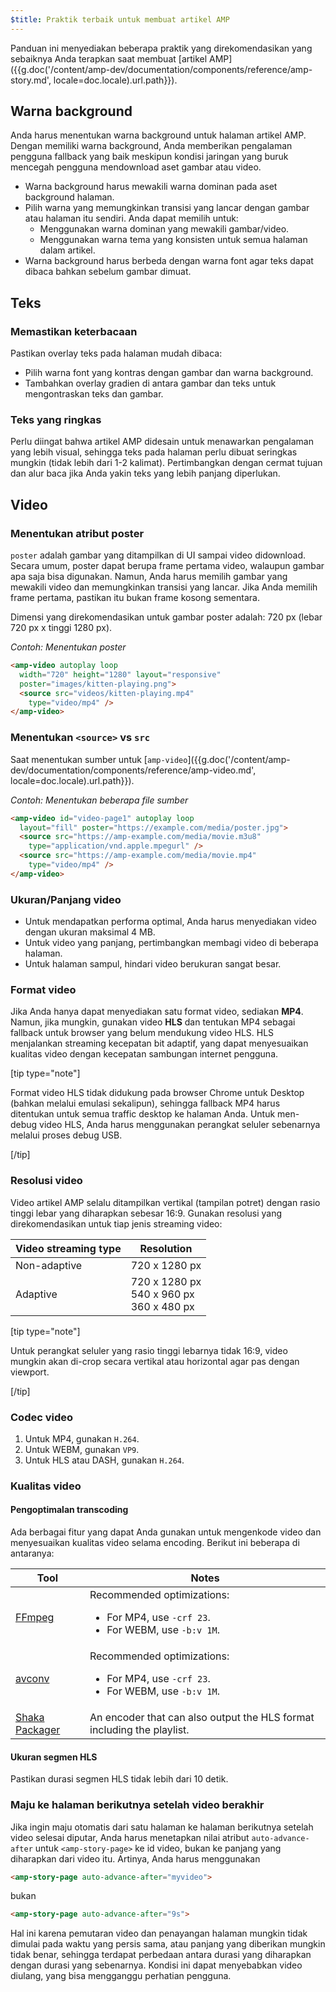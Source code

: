 ```yaml
---
$title: Praktik terbaik untuk membuat artikel AMP
---
```


Panduan ini menyediakan beberapa praktik yang direkomendasikan yang sebaiknya Anda terapkan saat membuat [artikel AMP]({{g.doc('/content/amp-dev/documentation/components/reference/amp-story.md', locale=doc.locale).url.path}}).

## Warna background  

Anda harus menentukan warna background untuk halaman artikel AMP. Dengan memiliki warna background, Anda memberikan pengalaman pengguna fallback yang baik meskipun kondisi jaringan yang buruk mencegah pengguna mendownload aset gambar atau video.

*   Warna background harus mewakili warna dominan pada aset background halaman.
*   Pilih warna yang memungkinkan transisi yang lancar dengan gambar atau halaman itu sendiri. Anda dapat memilih untuk:
    *   Menggunakan warna dominan yang mewakili gambar/video.
    *   Menggunakan warna tema yang konsisten untuk semua halaman dalam artikel. 
*   Warna background harus berbeda dengan warna font agar teks dapat dibaca bahkan sebelum gambar dimuat.

## Teks 

### Memastikan keterbacaan

Pastikan overlay teks pada halaman mudah dibaca:

* Pilih warna font yang kontras dengan gambar dan warna background.
* Tambahkan overlay gradien di antara gambar dan teks untuk mengontraskan teks dan gambar.

### Teks yang ringkas   

Perlu diingat bahwa artikel AMP didesain untuk menawarkan pengalaman yang lebih visual, sehingga teks pada halaman perlu dibuat seringkas mungkin (tidak lebih dari 1-2 kalimat). Pertimbangkan dengan cermat tujuan dan alur baca jika Anda yakin teks yang lebih panjang diperlukan.

## Video  

### Menentukan atribut poster 

`poster` adalah gambar yang ditampilkan di UI sampai video didownload. Secara umum, poster dapat berupa frame pertama video, walaupun gambar apa saja bisa digunakan.  Namun, Anda harus memilih gambar yang mewakili video dan memungkinkan transisi yang lancar. Jika Anda memilih frame pertama, pastikan itu bukan frame kosong sementara. 

Dimensi yang direkomendasikan untuk gambar poster adalah: 720 px (lebar 720 px x tinggi 1280 px).

*Contoh: Menentukan poster*

```html
<amp-video autoplay loop
  width="720" height="1280" layout="responsive"
  poster="images/kitten-playing.png">
  <source src="videos/kitten-playing.mp4"
    type="video/mp4" />
</amp-video>
```

### Menentukan `<source>` vs `src` 

Saat menentukan sumber untuk [`amp-video`]({{g.doc('/content/amp-dev/documentation/components/reference/amp-video.md', locale=doc.locale).url.path}}).

*Contoh: Menentukan beberapa file sumber*

```html
<amp-video id="video-page1" autoplay loop
  layout="fill" poster="https://example.com/media/poster.jpg">
  <source src="https://amp-example.com/media/movie.m3u8"
    type="application/vnd.apple.mpegurl" />
  <source src="https://amp-example.com/media/movie.mp4"
    type="video/mp4" />
</amp-video>
```

### Ukuran/Panjang video

* Untuk mendapatkan performa optimal, Anda harus menyediakan video dengan ukuran maksimal 4 MB.
* Untuk video yang panjang, pertimbangkan membagi video di beberapa halaman.
* Untuk halaman sampul, hindari video berukuran sangat besar.

### Format video

Jika Anda hanya dapat menyediakan satu format video, sediakan **MP4**.  Namun, jika mungkin, gunakan video **HLS** dan tentukan MP4 sebagai fallback untuk browser yang belum mendukung video HLS. HLS menjalankan streaming kecepatan bit adaptif, yang dapat menyesuaikan kualitas video dengan kecepatan sambungan internet pengguna.

[tip type="note"]

Format video HLS tidak didukung pada browser Chrome untuk Desktop (bahkan melalui emulasi sekalipun), sehingga fallback MP4 harus ditentukan untuk semua traffic desktop ke halaman Anda. Untuk men-debug video HLS, Anda harus menggunakan perangkat seluler sebenarnya melalui proses debug USB.

[/tip]

### Resolusi video

Video artikel AMP selalu ditampilkan vertikal (tampilan potret) dengan rasio tinggi lebar yang diharapkan sebesar 16:9. Gunakan resolusi yang direkomendasikan untuk tiap jenis streaming video: 

<table>
  <thead>
    <tr>
     <th>Video streaming type</th>
     <th>Resolution</th>
    </tr>
  </thead>
  <tbody>
    <tr>
     <td>Non-adaptive</td>
     <td>720 x 1280 px</td>
    </tr>
    <tr>
     <td>Adaptive</td>
     <td>720 x 1280 px<br>540 x 960 px<br>360 x 480 px</td>
    </tr>
  </tbody>
</table>

[tip type="note"]

Untuk perangkat seluler yang rasio tinggi lebarnya tidak 16:9, video mungkin akan di-crop secara vertikal atau horizontal agar pas dengan viewport.

[/tip]

### Codec video

1.  Untuk MP4, gunakan `H.264`.
2.  Untuk WEBM, gunakan `VP9`.
3.  Untuk HLS atau DASH, gunakan `H.264`.

### Kualitas video

#### Pengoptimalan transcoding

Ada berbagai fitur yang dapat Anda gunakan untuk mengenkode video dan menyesuaikan kualitas video selama encoding.  Berikut ini beberapa di antaranya:

<table>
  <thead>
    <tr>
     <th>Tool</th>
     <th>Notes</th>
    </tr>
  </thead>
  <tbody>
    <tr>
     <td><a href="https://www.ffmpeg.org/about.html">FFmpeg</a>
     </td>
     <td>Recommended optimizations:
      <ul>
        <li>For MP4, use <code>-crf 23</code>.</li>
        <li>For WEBM, use <code>-b:v 1M</code>.</li>
      </ul>
     </td>
    </tr>
    <tr>
     <td><a href="https://libav.org/avconv.html">avconv</a>
     </td>
     <td>Recommended optimizations:
      <ul>
        <li>For MP4, use <code>-crf 23</code>.</li>
        <li>For WEBM, use <code>-b:v 1M</code>.</li>
      </ul>
     </td>
    </tr>
    <tr>
     <td><a href="https://github.com/google/shaka-packager">Shaka Packager</a></td>
     <td>An encoder that can also output the HLS format including the playlist.
     </td>
    </tr>
  </tbody>
</table>

#### Ukuran segmen HLS

Pastikan durasi segmen HLS tidak lebih dari 10 detik.

### Maju ke halaman berikutnya setelah video berakhir

Jika ingin maju otomatis dari satu halaman ke halaman berikutnya setelah video selesai diputar, Anda harus menetapkan nilai atribut `auto-advance-after` untuk `<amp-story-page>` ke id video, bukan ke panjang yang diharapkan dari video itu. Artinya, Anda harus menggunakan

```html
<amp-story-page auto-advance-after="myvideo">
```

bukan

```html
<amp-story-page auto-advance-after="9s">
```

Hal ini karena pemutaran video dan penayangan halaman mungkin tidak dimulai pada waktu yang persis sama, atau panjang yang diberikan mungkin tidak benar, sehingga terdapat perbedaan antara durasi yang diharapkan dengan durasi yang sebenarnya. Kondisi ini dapat menyebabkan video diulang, yang bisa mengganggu perhatian pengguna.
 
